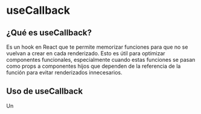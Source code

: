 # useCallback

## ¿Qué es useCallback?

Es un hook en React que te permite memorizar funciones para que no se vuelvan a crear en cada renderizado. Esto es útil para optimizar componentes funcionales, especialmente cuando estas funciones se pasan como props a componentes hijos que dependen de la referencia de la función para evitar renderizados innecesarios.

## Uso de useCallback

Un 
